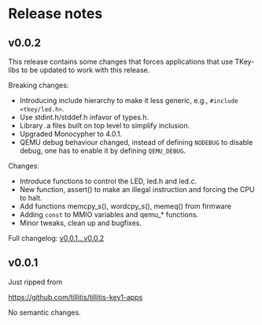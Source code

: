 # Release notes

## v0.0.2

This release contains some changes that forces applications that use
TKey-libs to be updated to work with this release.

Breaking changes:
- Introducing include hierarchy to make it less generic, e.g.,
  `#include <tkey/led.h>`.
- Use stdint.h/stddef.h infavor of types.h.
- Library .a files built on top level to simplify inclusion.
- Upgraded Monocypher to 4.0.1.
- QEMU debug behaviour changed, instead of defining `NODEBUG` to
  disable debug, one has to enable it by defining `QEMU_DEBUG`.

Changes:
- Introduce functions to control the LED, led.h and led.c.
- New function, assert() to make an illegal instruction and forcing
  the CPU to halt.
- Add functions memcpy_s(), wordcpy_s(), memeq() from firmware
- Adding `const` to MMIO variables and qemu_* functions.
- Minor tweaks, clean up and bugfixes.

Full changelog:
[v0.0.1...v0.0.2](https://github.com/tillitis/tkey-libs/compare/v0.0.1...v0.0.2)


## v0.0.1

Just ripped from

https://github.com/tillitis/tillitis-key1-apps

No semantic changes.
